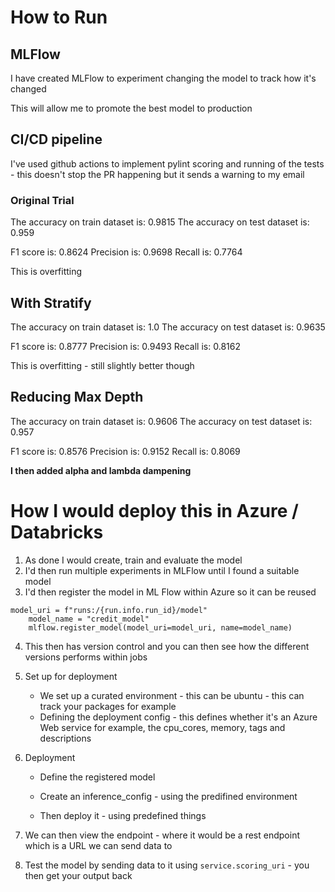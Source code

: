 # How to Run



## MLFlow

I have created MLFlow to experiment changing the model to track how it's changed

This will allow me to promote the best model to production

## CI/CD pipeline

I've used github actions to implement pylint scoring and running of the tests - this doesn't stop the PR happening but it sends a warning to my email

### Original Trial

The accuracy on train dataset is:  0.9815
The accuracy on test dataset is:  0.959

F1 score is:  0.8624
Precision is:  0.9698
Recall is:  0.7764

This is overfitting

## With Stratify 

The accuracy on train dataset is:  1.0
The accuracy on test dataset is:  0.9635

F1 score is:  0.8777
Precision is:  0.9493
Recall is:  0.8162


This is overfitting - still slightly better though 

## Reducing Max Depth

The accuracy on train dataset is:  0.9606
The accuracy on test dataset is:  0.957

F1 score is:  0.8576
Precision is:  0.9152
Recall is:  0.8069


**I then added alpha and lambda dampening** 


# How I would deploy this in Azure / Databricks 

1. As done I would create, train and evaluate the model
2. I'd then run multiple experiments in MLFlow until I found a suitable model
3. I'd then register the model in ML Flow within Azure so it can be reused

```
model_uri = f"runs:/{run.info.run_id}/model"
    model_name = "credit_model"
    mlflow.register_model(model_uri=model_uri, name=model_name) 

```

4. This then has version control and you can then see how the different versions performs within jobs

5. Set up for deployment

    * We set up a curated environment - this can be ubuntu - this can track your packages for example
    * Defining the deployment config - this defines whether it's an Azure Web service for example, the cpu_cores, memory, tags and descriptions


6. Deployment

    * Define the registered model

    * Create an inference_config - using the predifined environment

    * Then deploy it - using predefined things

6. We can then view the endpoint - where it would be a rest endpoint which is a URL we can send data to
7. Test the model by sending data to it  using ` service.scoring_uri ` - you then get your output back
